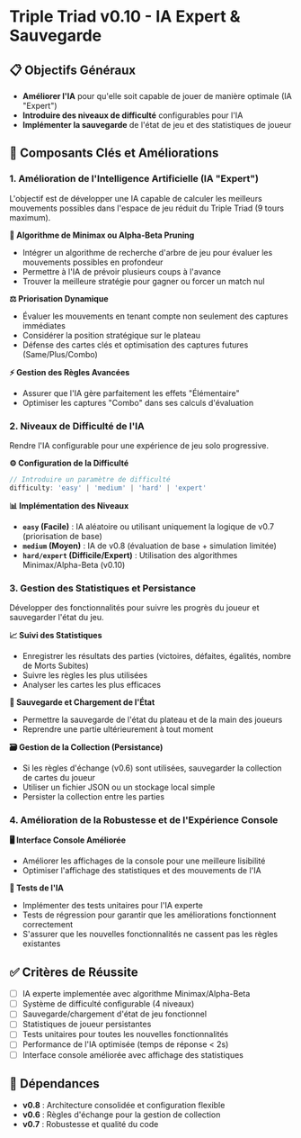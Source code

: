 # Triple Triad v0.10 - IA Expert & Sauvegarde

## 📋 Objectifs Généraux

- **Améliorer l'IA** pour qu'elle soit capable de jouer de manière optimale (IA "Expert")
- **Introduire des niveaux de difficulté** configurables pour l'IA
- **Implémenter la sauvegarde** de l'état de jeu et des statistiques de joueur

## 🎯 Composants Clés et Améliorations

### 1. Amélioration de l'Intelligence Artificielle (IA "Expert")

L'objectif est de développer une IA capable de calculer les meilleurs mouvements possibles dans l'espace de jeu réduit du Triple Triad (9 tours maximum).

**🧠 Algorithme de Minimax ou Alpha-Beta Pruning**
- Intégrer un algorithme de recherche d'arbre de jeu pour évaluer les mouvements possibles en profondeur
- Permettre à l'IA de prévoir plusieurs coups à l'avance
- Trouver la meilleure stratégie pour gagner ou forcer un match nul

**⚖️ Priorisation Dynamique**
- Évaluer les mouvements en tenant compte non seulement des captures immédiates
- Considérer la position stratégique sur le plateau
- Défense des cartes clés et optimisation des captures futures (Same/Plus/Combo)

**⚡ Gestion des Règles Avancées**
- Assurer que l'IA gère parfaitement les effets "Élémentaire"
- Optimiser les captures "Combo" dans ses calculs d'évaluation

### 2. Niveaux de Difficulté de l'IA

Rendre l'IA configurable pour une expérience de jeu solo progressive.

**⚙️ Configuration de la Difficulté**
```javascript
// Introduire un paramètre de difficulté
difficulty: 'easy' | 'medium' | 'hard' | 'expert'
```

**📊 Implémentation des Niveaux**
- **`easy` (Facile)** : IA aléatoire ou utilisant uniquement la logique de v0.7 (priorisation de base)
- **`medium` (Moyen)** : IA de v0.8 (évaluation de base + simulation limitée)
- **`hard/expert` (Difficile/Expert)** : Utilisation des algorithmes Minimax/Alpha-Beta (v0.10)

### 3. Gestion des Statistiques et Persistance

Développer des fonctionnalités pour suivre les progrès du joueur et sauvegarder l'état du jeu.

**📈 Suivi des Statistiques**
- Enregistrer les résultats des parties (victoires, défaites, égalités, nombre de Morts Subites)
- Suivre les règles les plus utilisées
- Analyser les cartes les plus efficaces

**💾 Sauvegarde et Chargement de l'État**
- Permettre la sauvegarde de l'état du plateau et de la main des joueurs
- Reprendre une partie ultérieurement à tout moment

**🗃️ Gestion de la Collection (Persistance)**
- Si les règles d'échange (v0.6) sont utilisées, sauvegarder la collection de cartes du joueur
- Utiliser un fichier JSON ou un stockage local simple
- Persister la collection entre les parties

### 4. Amélioration de la Robustesse et de l'Expérience Console

**🖥️ Interface Console Améliorée**
- Améliorer les affichages de la console pour une meilleure lisibilité
- Optimiser l'affichage des statistiques et des mouvements de l'IA

**🧪 Tests de l'IA**
- Implémenter des tests unitaires pour l'IA experte
- Tests de régression pour garantir que les améliorations fonctionnent correctement
- S'assurer que les nouvelles fonctionnalités ne cassent pas les règles existantes

## ✅ Critères de Réussite

- [ ] IA experte implementée avec algorithme Minimax/Alpha-Beta
- [ ] Système de difficulté configurable (4 niveaux)
- [ ] Sauvegarde/chargement d'état de jeu fonctionnel
- [ ] Statistiques de joueur persistantes
- [ ] Tests unitaires pour toutes les nouvelles fonctionnalités
- [ ] Performance de l'IA optimisée (temps de réponse < 2s)
- [ ] Interface console améliorée avec affichage des statistiques

## 🔗 Dépendances

- **v0.8** : Architecture consolidée et configuration flexible
- **v0.6** : Règles d'échange pour la gestion de collection
- **v0.7** : Robustesse et qualité du code